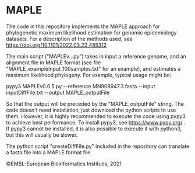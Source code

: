 # MAPLE

The code in this repository implements the MAPLE approach for phylogenetic maximum likelihood estimation for genomic epidemiology datasets.
For a description of the methods used, see https://doi.org/10.1101/2022.03.22.485312

The main script ("MAPLEv...py") takes in input a reference genome, and an alignment file in MAPLE format (see file "MAPLE_exampleInput_100samples.txt" for an example), and estimates a maximum likelihood phylogeny. For example, typical usage might be:

pypy3 MAPLEv0.0.5.py --reference MN908947.3.fasta --input inputDiffFile.txt --output MAPLE_outputFile

So that the output will be preceded by the "MAPLE_outputFile" string.
The code doesn't need installation, just download the python scripts to use them.
However, it is highly recommended to execute the code using pypy3 to achieve best performance.
To install pypy3, see https://www.pypy.org/ .
If pypy3 cannot be installed, it is also possible to execute it with python3, but this will usually be slower.

The python script "createDiffFile.py" included in the repository can translate a fasta file into a MAPLE format file.

©EMBL-European Bioinformatics Institues, 2021
